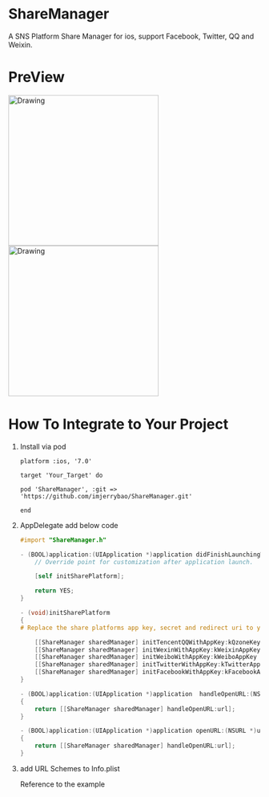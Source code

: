 # ShareManager
A SNS Platform Share Manager for ios, support Facebook, Twitter, QQ and Weixin.

# PreView
<img src="https://raw.githubusercontent.com/imjerrybao/ShareManager/master/ReadmeImages/s1.jpg" alt="Drawing" width="300px" />
<img src="https://raw.githubusercontent.com/imjerrybao/ShareManager/master/ReadmeImages/s2.jpg" alt="Drawing" width="300px" />

# How To Integrate to Your Project
1. Install via pod

    ````
    platform :ios, '7.0'
    
    target 'Your_Target' do
    
    pod 'ShareManager', :git => 'https://github.com/imjerrybao/ShareManager.git'
    
    end
    ````

2. AppDelegate add below code
    ```` objective-c
    #import "ShareManager.h"

    - (BOOL)application:(UIApplication *)application didFinishLaunchingWithOptions:(NSDictionary *)launchOptions {
        // Override point for customization after application launch.

        [self initSharePlatform];

        return YES;
    }

    - (void)initSharePlatform
    {
    # Replace the share platforms app key, secret and redirect uri to yours
    
        [[ShareManager sharedManager] initTencentQQWithAppKey:kQzoneKey appSecret:kQzoneSecret];
        [[ShareManager sharedManager] initWexinWithAppKey:kWeixinAppKey appSecret:kWeixinAppSecret];
        [[ShareManager sharedManager] initWeiboWithAppKey:kWeiboAppKey appSecret:kWeiboSecret redirectUri:kWeiboRedirectUri];
        [[ShareManager sharedManager] initTwitterWithAppKey:kTwitterAppKey appSecret:kTwitterAppSecret redirectUri:kTwitterRedirectUri];
        [[ShareManager sharedManager] initFacebookWithAppKey:kFacebookAppKey appSecret:kFacebookAppSecret redirectUri:kFacebookRedirectUri];
    }

    - (BOOL)application:(UIApplication *)application  handleOpenURL:(NSURL *)url
    {
        return [[ShareManager sharedManager] handleOpenURL:url];
    }

    - (BOOL)application:(UIApplication *)application openURL:(NSURL *)url sourceApplication:(NSString *)sourceApplication annotation:(id)annotation
    {
        return [[ShareManager sharedManager] handleOpenURL:url];
    }
    ````

3. add URL Schemes to Info.plist

    Reference to the example

